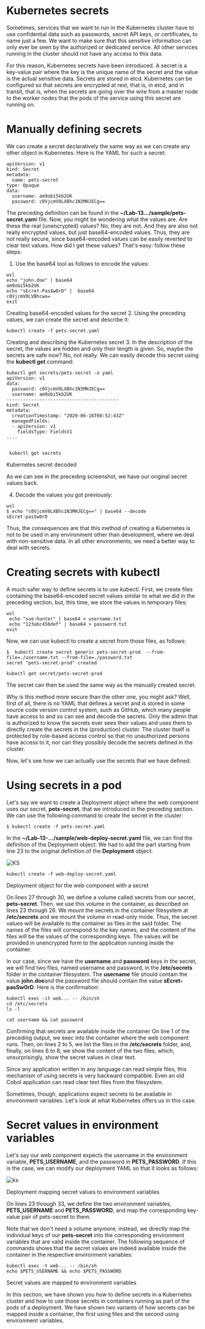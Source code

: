 # Kubernetes secrets
Sometimes, services that we want to run in the Kubernetes cluster have to use confidential data such as passwords, secret API keys, or certificates, to name just a few. We want to make sure that this sensitive information can only ever be seen by the authorized or dedicated service. All other services running in the cluster should not have any access to this data.

For this reason, Kubernetes secrets have been introduced. A secret is a key-value pair where the key is the unique name of the secret and the value is the actual sensitive data. Secrets are stored in etcd. Kubernetes can be configured so that secrets are encrypted at rest, that is, in etcd, and in transit, that is, when the secrets are going over the wire from a master node to the worker nodes that the pods of the service using this secret are running on.

# Manually defining secrets
We can create a secret declaratively the same way as we can create any other object in Kubernetes. Here is the YAML for such a secret:

```
apiVersion: v1
kind: Secret
metadata:
  name: pets-secret
type: Opaque
data:
  username: am9obi5kb2UK
  password: c0VjcmV0LXBhc1N3MHJECg==
```

The preceding definition can be found in the **~/Lab-13.../sample/pets-secret.yam**l file. Now, you might be wondering what the values are. Are these the real (unencrypted) values? No, they are not. And they are also not really encrypted values, but just base64-encoded values. Thus, they are not really secure, since base64-encoded values can be easily reverted to clear text values. How did I get these values? That's easy: follow these steps:

1. Use the base64 tool as follows to encode the values:

```
wsl
echo "john.doe" | base64
am9obi5kb2UK
echo "sEcret-Pas$w0rD" |  base64
c0VjcmV0LVBhcwo=
exit
```

Creating base64-encoded values for the secret
2. Using the preceding values, we can create the secret and describe it:

```
kubectl create -f pets-secret.yaml
```

Creating and describing the Kubernetes secret
3. In the description of the secret, the values are hidden and only their length is given. So, maybe the secrets are safe now? No, not really. We can easily decode this secret using the **kubectl get** command:

```
kubectl get secrets/pets-secret -o yaml
apiVersion: v1
data:
  password: c0VjcmV0LXBhc1N3MHJECg==
  username: am9obi5kb2UK
-----------------------------------------
kind: Secret
metadata:
  creationTimestamp: "2020-06-16T08:52:43Z"
  managedFields:
  - apiVersion: v1
    fieldsType: FieldsV1
....


 kubectl get secrets
```

Kubernetes secret decoded

As we can see in the preceding screenshot, we have our original secret values back.

4. Decode the values you got previously:

```
wsl
$ echo "c0VjcmV0LXBhc1N3MHJECg==" | base64 --decode
sEcret-pasSw0rD
```

Thus, the consequences are that this method of creating a Kubernetes is not to be used in any environment other than development, where we deal with non-sensitive data. In all other environments, we need a better way to deal with secrets.

# Creating secrets with kubectl
A much safer way to define secrets is to use kubectl. First, we create files containing the base64-encoded secret values similar to what we did in the preceding section, but, this time, we store the values in temporary files:

```
wsl
 echo "sue-hunter" | base64 > username.txt
 echo "123abc456def" | base64 > password.txt
exit
```

Now, we can use kubectl to create a secret from those files, as follows:

```
$  kubectl create secret generic pets-secret-prod  --from-file=./username.txt --from-file=./password.txt 
secret "pets-secret-prod" created

kubectl get secret/pets-secret-prod
```

 The secret can then be used the same way as the manually created secret.


Why is this method more secure than the other one, you might ask? Well, first of all, there is no YAML that defines a secret and is stored in some source code version control system, such as GitHub, which many people have access to and so can see and decode the secrets. Only the admin that is authorized to know the secrets ever sees their values and uses them to directly create the secrets in the (production) cluster. The cluster itself is protected by role-based access control so that no unauthorized persons have access to it, nor can they possibly decode the secrets defined in the cluster.

Now, let's see how we can actually use the secrets that we have defined.

# Using secrets in a pod
Let's say we want to create a Deployment object where the web component uses our secret, **pets-secret**, that we introduced in the preceding section. We can use the following command to create the secret in the cluster:

```
$ kubectl create -f pets-secret.yaml
```

In the **~/Lab-13-.../sample/web-deploy-secret.yaml** file, we can find the definition of the Deployment object. We had to add the part starting from line 23 to the original definition of the **Deployment** object:

![KS](./img/m13-zdd-p5.png)

```
kubectl create -f web-deploy-secret.yaml
```

Deployment object for the web component with a secret

On lines 27 through 30, we define a volume called secrets from our secret, **pets-secret**. Then, we use this volume in the container, as described on lines 23 through 26. We mount the secrets in the container filesystem at **/etc/secrets** and we mount the volume in read-only mode. Thus, the secret values will be available to the container as files in the said folder. The names of the files will correspond to the key names, and the content of the files will be the values of the corresponding keys. The values will be provided in unencrypted form to the application running inside the container.

In our case, since we have the **username** and **password** keys in the secret, we will find two files, named username and password, in the **/etc/secrets** folder in the container filesystem. The **username** file should contain the value **john.doe**and the password file should contain the value **sEcret-pasSw0rD**. Here is the confirmation:

```
kubectl exec -it web... -- /bin/sh
cd /etc/secrets
ls -l

cat username && cat password
```

Confirming that secrets are available inside the container
On line 1 of the preceding output, we exec into the container where the web component runs. Then, on lines 2 to 5, we list the files in the **/etc/secrets** folder, and, finally, on lines 6 to 8, we show the content of the two files, which, unsurprisingly, show the secret values in clear text.

Since any application written in any language can read simple files, this mechanism of using secrets is very backward compatible. Even an old Cobol application can read clear text files from the filesystem.

Sometimes, though, applications expect secrets to be available in environment variables. Let's look at what Kubernetes offers us in this case.

# Secret values in environment variables
Let's say our web component expects the username in the environment variable, **PETS_USERNAME**, and the password in **PETS_PASSWORD**. If this is the case, we can modify our deployment YAML so that it looks as follows:

![ks](./img/m13-ks-p2.png)

Deployment mapping secret values to environment variables

On lines 23 through 33, we define the two environment variables, **PETS_USERNAME** and **PETS_PASSWORD**, and map the corresponding key-value pair of pets-secret to them.

Note that we don't need a volume anymore; instead, we directly map the individual keys of our **pets-secret** into the corresponding environment variables that are valid inside the container. The following sequence of commands shows that the secret values are indeed available inside the container in the respective environment variables:

```
kubectl exec -t web... -- /bin/sh
echo $PETS_USERNAME && echo $PETS_PASSWORD
```

Secret values are mapped to environment variables

In this section, we have shown you how to define secrets in a Kubernetes cluster and how to use those secrets in containers running as part of the pods of a deployment. We have shown two variants of how secrets can be mapped inside a container, the first using files and the second using environment variables.